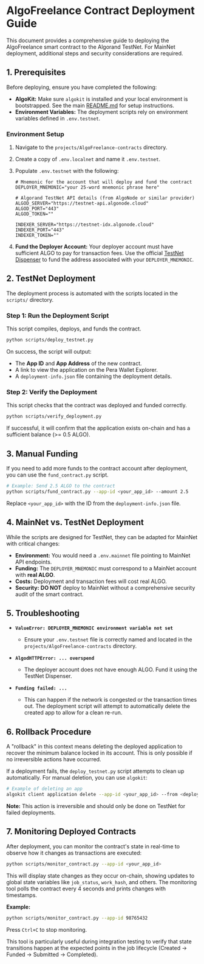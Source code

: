 # AlgoFreelance Contract Deployment Guide

This document provides a comprehensive guide to deploying the AlgoFreelance smart contract to the Algorand TestNet. For MainNet deployment, additional steps and security considerations are required.

## 1. Prerequisites

Before deploying, ensure you have completed the following:

-   **AlgoKit:** Make sure `algokit` is installed and your local environment is bootstrapped. See the main [README.md](../README.md) for setup instructions.
-   **Environment Variables:** The deployment scripts rely on environment variables defined in `.env.testnet`.

### Environment Setup

1.  Navigate to the `projects/AlgoFreelance-contracts` directory.
2.  Create a copy of `.env.localnet` and name it `.env.testnet`.
3.  Populate `.env.testnet` with the following:

    ```dotenv
    # Mnemonic for the account that will deploy and fund the contract
    DEPLOYER_MNEMONIC="your 25-word mnemonic phrase here"

    # Algorand TestNet API details (from AlgoNode or similar provider)
    ALGOD_SERVER="https://testnet-api.algonode.cloud"
    ALGOD_PORT="443"
    ALGOD_TOKEN=""

    INDEXER_SERVER="https://testnet-idx.algonode.cloud"
    INDEXER_PORT="443"
    INDEXER_TOKEN=""
    ```

4.  **Fund the Deployer Account:** Your deployer account must have sufficient ALGO to pay for transaction fees. Use the official [TestNet Dispenser](https://bank.testnet.algorand.network/) to fund the address associated with your `DEPLOYER_MNEMONIC`.

## 2. TestNet Deployment

The deployment process is automated with the scripts located in the `scripts/` directory.

### Step 1: Run the Deployment Script

This script compiles, deploys, and funds the contract.

```bash
python scripts/deploy_testnet.py
```

On success, the script will output:
-   The **App ID** and **App Address** of the new contract.
-   A link to view the application on the Pera Wallet Explorer.
-   A `deployment-info.json` file containing the deployment details.

### Step 2: Verify the Deployment

This script checks that the contract was deployed and funded correctly.

```bash
python scripts/verify_deployment.py
```

If successful, it will confirm that the application exists on-chain and has a sufficient balance (>= 0.5 ALGO).

## 3. Manual Funding

If you need to add more funds to the contract account after deployment, you can use the `fund_contract.py` script.

```bash
# Example: Send 2.5 ALGO to the contract
python scripts/fund_contract.py --app-id <your_app_id> --amount 2.5
```

Replace `<your_app_id>` with the ID from the `deployment-info.json` file.

## 4. MainNet vs. TestNet Deployment

While the scripts are designed for TestNet, they can be adapted for MainNet with critical changes:

-   **Environment:** You would need a `.env.mainnet` file pointing to MainNet API endpoints.
-   **Funding:** The `DEPLOYER_MNEMONIC` must correspond to a MainNet account with **real ALGO**.
-   **Costs:** Deployment and transaction fees will cost real ALGO.
-   **Security:** **DO NOT** deploy to MainNet without a comprehensive security audit of the smart contract.

## 5. Troubleshooting

-   **`ValueError: DEPLOYER_MNEMONIC environment variable not set`**
    -   Ensure your `.env.testnet` file is correctly named and located in the `projects/AlgoFreelance-contracts` directory.

-   **`AlgodHTTPError: ... overspend`**
    -   The deployer account does not have enough ALGO. Fund it using the TestNet Dispenser.

-   **`Funding failed: ...`**
    -   This can happen if the network is congested or the transaction times out. The deployment script will attempt to automatically delete the created app to allow for a clean re-run.

## 6. Rollback Procedure

A "rollback" in this context means deleting the deployed application to recover the minimum balance locked in its account. This is only possible if no irreversible actions have occurred.

If a deployment fails, the `deploy_testnet.py` script attempts to clean up automatically. For manual deletion, you can use `algokit`:

```bash
# Example of deleting an app
algokit client application delete --app-id <your_app_id> --from <deployer_address>
```

**Note:** This action is irreversible and should only be done on TestNet for failed deployments.

## 7. Monitoring Deployed Contracts

After deployment, you can monitor the contract's state in real-time to observe how it changes as transactions are executed:

```bash
python scripts/monitor_contract.py --app-id <your_app_id>
```

This will display state changes as they occur on-chain, showing updates to global state variables like `job_status`, `work_hash`, and others. The monitoring tool polls the contract every 4 seconds and prints changes with timestamps.

**Example:**
```bash
python scripts/monitor_contract.py --app-id 98765432
```

Press `Ctrl+C` to stop monitoring.

This tool is particularly useful during integration testing to verify that state transitions happen at the expected points in the job lifecycle (Created → Funded → Submitted → Completed).
